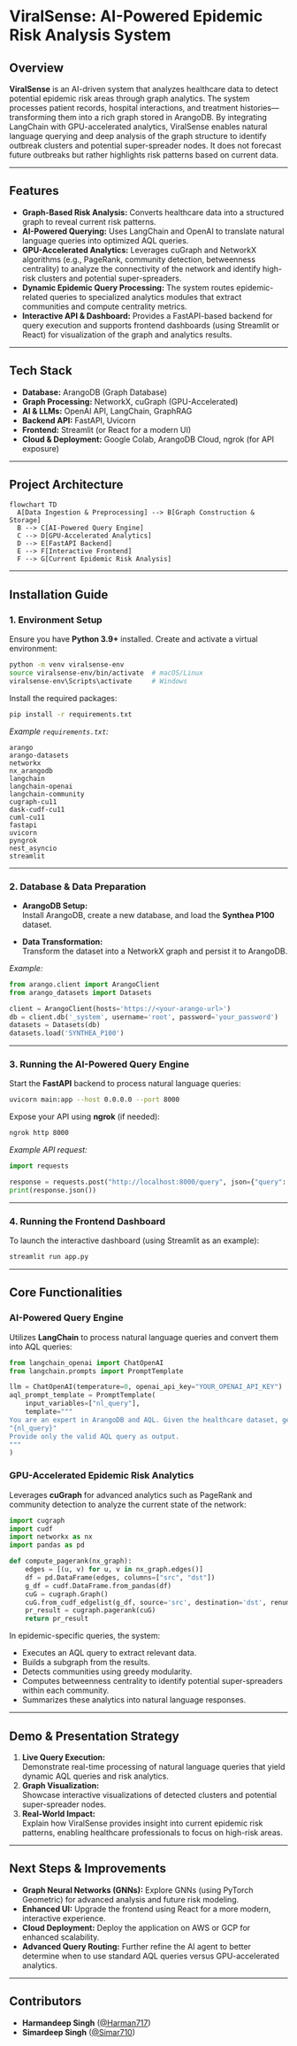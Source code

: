 # ViralSense: AI-Powered Epidemic Risk Analysis System

## Overview
**ViralSense** is an AI-driven system that analyzes healthcare data to detect potential epidemic risk areas through graph analytics. The system processes patient records, hospital interactions, and treatment histories—transforming them into a rich graph stored in ArangoDB. By integrating LangChain with GPU-accelerated analytics, ViralSense enables natural language querying and deep analysis of the graph structure to identify outbreak clusters and potential super-spreader nodes. It does not forecast future outbreaks but rather highlights risk patterns based on current data.

---

## Features
- **Graph-Based Risk Analysis:** Converts healthcare data into a structured graph to reveal current risk patterns.
- **AI-Powered Querying:** Uses LangChain and OpenAI to translate natural language queries into optimized AQL queries.
- **GPU-Accelerated Analytics:** Leverages cuGraph and NetworkX algorithms (e.g., PageRank, community detection, betweenness centrality) to analyze the connectivity of the network and identify high-risk clusters and potential super-spreaders.
- **Dynamic Epidemic Query Processing:** The system routes epidemic-related queries to specialized analytics modules that extract communities and compute centrality metrics.
- **Interactive API & Dashboard:** Provides a FastAPI-based backend for query execution and supports frontend dashboards (using Streamlit or React) for visualization of the graph and analytics results.

---

## Tech Stack
- **Database:** ArangoDB (Graph Database)
- **Graph Processing:** NetworkX, cuGraph (GPU-Accelerated)
- **AI & LLMs:** OpenAI API, LangChain, GraphRAG
- **Backend API:** FastAPI, Uvicorn
- **Frontend:** Streamlit (or React for a modern UI)
- **Cloud & Deployment:** Google Colab, ArangoDB Cloud, ngrok (for API exposure)

---

## Project Architecture

```mermaid
flowchart TD
  A[Data Ingestion & Preprocessing] --> B[Graph Construction & Storage]
  B --> C[AI-Powered Query Engine]
  C --> D[GPU-Accelerated Analytics]
  D --> E[FastAPI Backend]
  E --> F[Interactive Frontend]
  F --> G[Current Epidemic Risk Analysis]
```

---

## Installation Guide

### 1. Environment Setup
Ensure you have **Python 3.9+** installed. Create and activate a virtual environment:

```bash
python -m venv viralsense-env
source viralsense-env/bin/activate  # macOS/Linux
viralsense-env\Scripts\activate     # Windows
```

Install the required packages:

```bash
pip install -r requirements.txt
```

*Example `requirements.txt`:*
```
arango
arango-datasets
networkx
nx_arangodb
langchain
langchain-openai
langchain-community
cugraph-cu11
dask-cudf-cu11
cuml-cu11
fastapi
uvicorn
pyngrok
nest_asyncio
streamlit
```

---

### 2. Database & Data Preparation
- **ArangoDB Setup:**  
  Install ArangoDB, create a new database, and load the **Synthea P100** dataset.

- **Data Transformation:**  
  Transform the dataset into a NetworkX graph and persist it to ArangoDB.

*Example:*
```python
from arango.client import ArangoClient
from arango_datasets import Datasets

client = ArangoClient(hosts='https://<your-arango-url>')
db = client.db('_system', username='root', password='your_password')
datasets = Datasets(db)
datasets.load('SYNTHEA_P100')
```

---

### 3. Running the AI-Powered Query Engine
Start the **FastAPI** backend to process natural language queries:

```bash
uvicorn main:app --host 0.0.0.0 --port 8000
```

Expose your API using **ngrok** (if needed):

```bash
ngrok http 8000
```

*Example API request:*
```python
import requests

response = requests.post("http://localhost:8000/query", json={"query": "Find potential super-spreaders"})
print(response.json())
```

---

### 4. Running the Frontend Dashboard
To launch the interactive dashboard (using Streamlit as an example):

```bash
streamlit run app.py
```

---

## Core Functionalities

### AI-Powered Query Engine
Utilizes **LangChain** to process natural language queries and convert them into AQL queries:
```python
from langchain_openai import ChatOpenAI
from langchain.prompts import PromptTemplate

llm = ChatOpenAI(temperature=0, openai_api_key="YOUR_OPENAI_API_KEY")
aql_prompt_template = PromptTemplate(
    input_variables=["nl_query"],
    template="""
You are an expert in ArangoDB and AQL. Given the healthcare dataset, generate an optimized AQL query for:
"{nl_query}"
Provide only the valid AQL query as output.
"""
)
```

### GPU-Accelerated Epidemic Risk Analytics
Leverages **cuGraph** for advanced analytics such as PageRank and community detection to analyze the current state of the network:
```python
import cugraph
import cudf
import networkx as nx
import pandas as pd

def compute_pagerank(nx_graph):
    edges = [(u, v) for u, v in nx_graph.edges()]
    df = pd.DataFrame(edges, columns=["src", "dst"])
    g_df = cudf.DataFrame.from_pandas(df)
    cuG = cugraph.Graph()
    cuG.from_cudf_edgelist(g_df, source='src', destination='dst', renumber=True)
    pr_result = cugraph.pagerank(cuG)
    return pr_result
```

In epidemic-specific queries, the system:
- Executes an AQL query to extract relevant data.
- Builds a subgraph from the results.
- Detects communities using greedy modularity.
- Computes betweenness centrality to identify potential super-spreaders within each community.
- Summarizes these analytics into natural language responses.

---

## Demo & Presentation Strategy
1. **Live Query Execution:**  
   Demonstrate real-time processing of natural language queries that yield dynamic AQL queries and risk analytics.
2. **Graph Visualization:**  
   Showcase interactive visualizations of detected clusters and potential super-spreader nodes.
3. **Real-World Impact:**  
   Explain how ViralSense provides insight into current epidemic risk patterns, enabling healthcare professionals to focus on high-risk areas.

---

## Next Steps & Improvements
- **Graph Neural Networks (GNNs):** Explore GNNs (using PyTorch Geometric) for advanced analysis and future risk modeling.
- **Enhanced UI:** Upgrade the frontend using React for a more modern, interactive experience.
- **Cloud Deployment:** Deploy the application on AWS or GCP for enhanced scalability.
- **Advanced Query Routing:** Further refine the AI agent to better determine when to use standard AQL queries versus GPU-accelerated analytics.

---

## Contributors
- **Harmandeep Singh** ([@Harman717](https://github.com/Harman717))
- **Simardeep Singh** ([@Simar710](https://github.com/Simar710))
